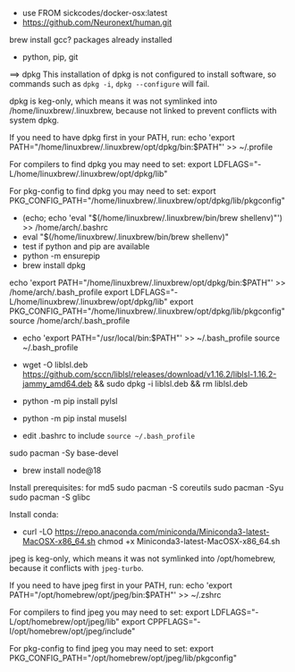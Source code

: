- use FROM sickcodes/docker-osx:latest 
- https://github.com/Neuronext/human.git



brew install gcc?
packages already installed
- python, pip, git


==> dpkg
This installation of dpkg is not configured to install software, so
commands such as `dpkg -i`, `dpkg --configure` will fail.

dpkg is keg-only, which means it was not symlinked into /home/linuxbrew/.linuxbrew,
because not linked to prevent conflicts with system dpkg.

If you need to have dpkg first in your PATH, run:
  echo 'export PATH="/home/linuxbrew/.linuxbrew/opt/dpkg/bin:$PATH"' >> ~/.profile

For compilers to find dpkg you may need to set:
  export LDFLAGS="-L/home/linuxbrew/.linuxbrew/opt/dpkg/lib"


For pkg-config to find dpkg you may need to set:
  export PKG_CONFIG_PATH="/home/linuxbrew/.linuxbrew/opt/dpkg/lib/pkgconfig"




- (echo; echo 'eval "$(/home/linuxbrew/.linuxbrew/bin/brew shellenv)"') >> /home/arch/.bashrc
- eval "$(/home/linuxbrew/.linuxbrew/bin/brew shellenv)"
- test if python and pip are available
- python -m ensurepip
- brew install dpkg

echo 'export PATH="/home/linuxbrew/.linuxbrew/opt/dpkg/bin:$PATH"' >> /home/arch/.bash_profile
export LDFLAGS="-L/home/linuxbrew/.linuxbrew/opt/dpkg/lib"
export PKG_CONFIG_PATH="/home/linuxbrew/.linuxbrew/opt/dpkg/lib/pkgconfig"
source /home/arch/.bash_profile
- echo 'export PATH="/usr/local/bin:$PATH"' >> ~/.bash_profile
source ~/.bash_profile
- wget -O liblsl.deb https://github.com/sccn/liblsl/releases/download/v1.16.2/liblsl-1.16.2-jammy_amd64.deb && sudo dpkg -i liblsl.deb && rm liblsl.deb
- python -m pip install pylsl
- python -m pip instal muselsl

- edit .bashrc to include `source ~/.bash_profile`


sudo pacman -Sy base-devel


- brew install node@18

Install prerequisites: for md5
sudo pacman -S coreutils
sudo pacman -Syu
sudo pacman -S glibc

Install conda:
- curl -LO https://repo.anaconda.com/miniconda/Miniconda3-latest-MacOSX-x86_64.sh
chmod +x Miniconda3-latest-MacOSX-x86_64.sh



jpeg is keg-only, which means it was not symlinked into /opt/homebrew,
because it conflicts with `jpeg-turbo`.

If you need to have jpeg first in your PATH, run:
  echo 'export PATH="/opt/homebrew/opt/jpeg/bin:$PATH"' >> ~/.zshrc

For compilers to find jpeg you may need to set:
  export LDFLAGS="-L/opt/homebrew/opt/jpeg/lib"
  export CPPFLAGS="-I/opt/homebrew/opt/jpeg/include"

For pkg-config to find jpeg you may need to set:
  export PKG_CONFIG_PATH="/opt/homebrew/opt/jpeg/lib/pkgconfig"